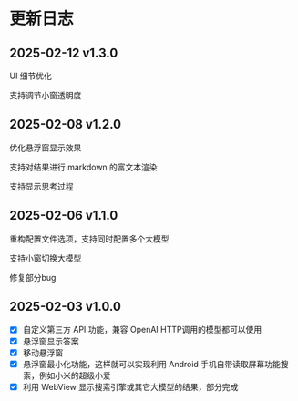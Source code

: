 # 更新日志

## 2025-02-12 v1.3.0

UI 细节优化

支持调节小窗透明度

## 2025-02-08 v1.2.0

优化悬浮窗显示效果

支持对结果进行 markdown 的富文本渲染

支持显示思考过程

## 2025-02-06 v1.1.0

重构配置文件选项，支持同时配置多个大模型

支持小窗切换大模型

修复部分bug


## 2025-02-03 v1.0.0

- [x] 自定义第三方 API 功能，兼容 OpenAI HTTP调用的模型都可以使用
- [x] 悬浮窗显示答案
- [x] 移动悬浮窗
- [x] 悬浮窗最小化功能，这样就可以实现利用 Android 手机自带读取屏幕功能搜索，例如小米的超级小爱
- [x] 利用 WebView 显示搜索引擎或其它大模型的结果，部分完成
